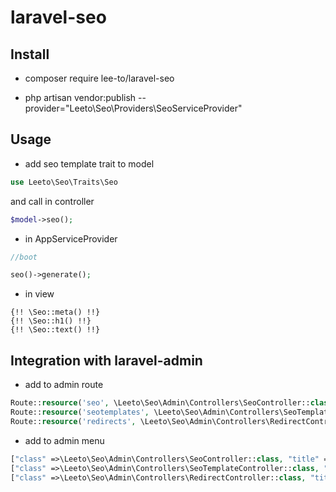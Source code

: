 # laravel-seo

## Install
- composer require lee-to/laravel-seo

- php artisan vendor:publish --provider="Leeto\Seo\Providers\SeoServiceProvider"

## Usage 
- add seo template trait to model 

```php
use Leeto\Seo\Traits\Seo
```

and call in controller
```php
$model->seo();
```

- in AppServiceProvider 
```php
//boot

seo()->generate();
```

- in view 

```blade
{!! \Seo::meta() !!}
{!! \Seo::h1() !!}
{!! \Seo::text() !!}
```

## Integration with laravel-admin
- add to admin route

```php
Route::resource('seo', \Leeto\Seo\Admin\Controllers\SeoController::class);
Route::resource('seotemplates', \Leeto\Seo\Admin\Controllers\SeoTemplateController::class);
Route::resource('redirects', \Leeto\Seo\Admin\Controllers\RedirectController::class);
```
        
- add to admin menu

```php
["class" =>\Leeto\Seo\Admin\Controllers\SeoController::class, "title" => "Seo"],
["class" =>\Leeto\Seo\Admin\Controllers\SeoTemplateController::class, "title" => "Seo templates"],
["class" =>\Leeto\Seo\Admin\Controllers\RedirectController::class, "title" => "Redirects"],
```
